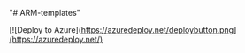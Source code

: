 "# ARM-templates" 

[![Deploy to Azure](https://azuredeploy.net/deploybutton.png](https://azuredeploy.net/)